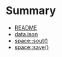 # Summary

- [README](README.md)
- [data.json](data-file.md)
- [space::sout()](space-sout.md)
- [space::save()](space-save.md)
